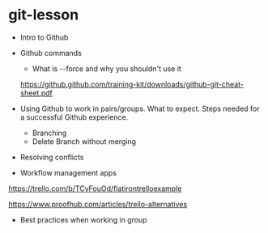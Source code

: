 # git-lesson

- Intro to Github
- Github commands

   - What is --force and why you shouldn't use it

  https://github.github.com/training-kit/downloads/github-git-cheat-sheet.pdf
- Using Github to work in pairs/groups. What to expect. Steps needed for a successful Github experience.
  - Branching
  - Delete Branch without merging
- Resolving conflicts
- Workflow management apps

https://trello.com/b/TCyFouOd/flatirontrelloexample

https://www.proofhub.com/articles/trello-alternatives

- Best practices when working in group